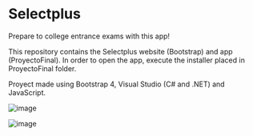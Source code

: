 # Selectplus
Prepare to college entrance exams with this app!

This repository contains the Selectplus website (Bootstrap) and app (ProyectoFinal).
In order to open the app, execute the installer placed in ProyectoFinal folder.

Proyect made using Bootstrap 4, Visual Studio (C# and .NET) and JavaScript.

![image](https://user-images.githubusercontent.com/93263961/139093790-d17bd310-2fd7-4f03-830e-679fb7b24b18.png)

![image](https://user-images.githubusercontent.com/93263961/139094437-2c4c463f-ea81-4c55-acd0-2fd7d57a90bd.png)
